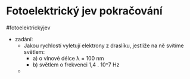 # Fotoelektrický jev pokračování
#fotoelektrickýjev

- zadání:
	- Jakou rychlostí vyletují elektrony z draslíku, jestliže na ně svítíme světlem:
		- a) o vlnové délce λ = 100 nm
		- b) světlem o frekvenci 1,4 . 10^7 Hz
	- 